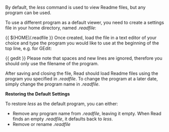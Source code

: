 By default, the _less_ command is used to view Readme files, but any program can be used.

To use a different program as a default viewer, you need to create a settings file in your home directory, named _.readfile_:

{{
$(HOME)/.readfile
}}
Once created, load the file in a text editor of your choice and type the program you would like to use at the beginning of the top line, e.g. for GEdit:

{{
gedit
}}
Please note that spaces and new lines are ignored, therefore you should only use the filename of the program.

After saving and closing the file, Read should load Readme files using the program you specified in _.readfile_. To change the program at a later date, simply change the program name in _.readfile_.

**Restoring the Default Settings**

To restore _less_ as the default program, you can either:

* Remove any program name from _.readfile_, leaving it empty. When Read finds an empty _.readfile_, it defaults back to _less_.
* Remove or rename _.readfile_